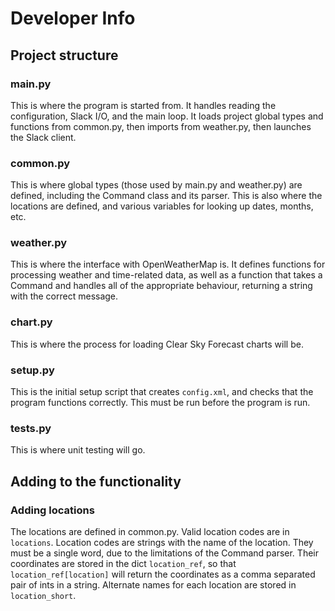 # Developer Info

## Project structure

### main.py

This is where the program is started from. It handles reading the configuration, Slack I/O, and the main loop. 
It loads project global types and functions from common.py, then imports from weather.py, then launches the Slack client.

### common.py

This is where global types (those used by main.py and weather.py) are defined, including the Command class and its parser.
This is also where the locations  are defined, and various variables for looking up dates, months, etc.

### weather.py

This is where the interface with OpenWeatherMap is. It defines functions for processing weather and time-related data,
as well as a function that takes a Command and handles all of the appropriate behaviour, returning a string with 
the correct message.

### chart.py

This is where the process for loading Clear Sky Forecast charts will be.

### setup.py

This is the initial setup script that creates `config.xml`, and checks that the program functions correctly.
This must be run before the program is run.

### tests.py

This is where unit testing will go.

## Adding to the functionality

### Adding locations

The locations are defined in common.py. Valid location codes are in `locations`.
Location codes are strings with the name of the location. They must be a single word,
due to the limitations of the Command parser. Their coordinates are stored in the dict
`location_ref`, so that `location_ref[location]` will return the coordinates as a comma
separated pair of ints in a string. Alternate names for each location are stored in
`location_short`.

